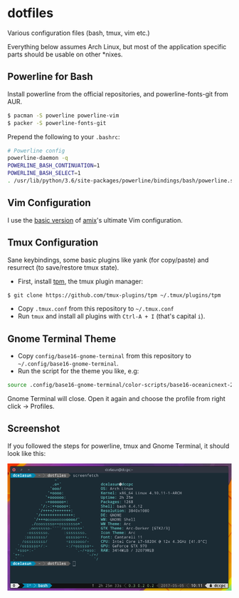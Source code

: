 # dotfiles

Various configuration files (bash, tmux, vim etc.)

Everything below assumes Arch Linux, but most of the application specific parts should be usable on other \*nixes.

## Powerline for Bash

Install powerline from the official repositories, and powerline-fonts-git from AUR.
```sh
$ pacman -S powerline powerline-vim
$ packer -S powerline-fonts-git
```

Prepend the following to your `.bashrc`:

```sh
# Powerline config
powerline-daemon -q
POWERLINE_BASH_CONTINUATION=1
POWERLINE_BASH_SELECT=1
. /usr/lib/python/3.6/site-packages/powerline/bindings/bash/powerline.sh
```

## Vim Configuration

I use the [basic version](https://github.com/amix/vimrc/blob/master/vimrcs/basic.vim) of [amix](https://github.com/amix/vimrc)'s ultimate Vim configuration.

## Tmux Configuration

Sane keybindings, some basic plugins like yank (for copy/paste) and resurrect (to save/restore tmux state).

- First, install [tpm](https://github.com/tmux-plugins/tpm), the tmux plugin manager:

```sh
$ git clone https://github.com/tmux-plugins/tpm ~/.tmux/plugins/tpm
```

- Copy `.tmux.conf` from this repository to `~/.tmux.conf`
- Run `tmux` and install all plugins with `Ctrl-A + I` (that's capital `i`).

## Gnome Terminal Theme

- Copy `config/base16-gnome-terminal` from this repository to `~/.config/base16-gnome-terminal`.
- Run the script for the theme you like, e.g:

```sh
source .config/base16-gnome-terminal/color-scripts/base16-oceanicnext-256.sh
```

Gnome Terminal will close. Open it again and choose the profile from right click -> Profiles.

## Screenshot

If you followed the steps for powerline, tmux and Gnome Terminal, it should look like this:

![Terminal](/screenshots/terminal.png?raw=true "Perfect.")
